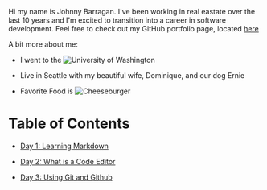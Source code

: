
Hi my name is Johnny Barragan. I've been working in real eastate over the last 10 years and I'm excited to transition into a career in software development. Feel free to check out my GitHub portfolio page, located [here](https://github.com/johnhbarragan)

A bit more about me: 

* I went to the ![University of Washington](https://cpng.pikpng.com/pngl/s/335-3351378_home-university-of-washington-logo-clipart.png)

* Live in Seattle with my beautiful wife, Dominique, and our dog Ernie

* Favorite Food is ![Cheeseburger](https://img2.pngio.com/mcdonalds-double-cheeseburger-mcdonalds-quarter-pounder-double-cheeseburger-png-728_380.jpg)



# Table of Contents
* [Day 1: Learning Markdown](https://johnhbarragan.github.io/reading-notes/day1note)

* [Day 2: What is a Code Editor](https://johnhbarragan.github.io/reading-notes/day2notes)

* [Day 3: Using Git and Github](https://johnhbarragan.github.io/reading-notes/day3notes) 
